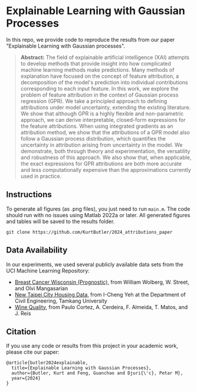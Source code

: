# Explainable Learning with Gaussian Processes
In this repo, we provide code to reproduce the results from our paper "Explainable Learning with Gaussian processes".

> **Abstract:** The field of explainable artificial intelligence (XAI) attempts to develop
methods that provide insight into how complicated machine learning methods make
predictions. Many methods of explanation have focused on the concept of feature
attribution, a decomposition of the model's prediction into individual
contributions corresponding to each input feature. In this work, we explore the
problem of feature attribution in the context of Gaussian process regression
(GPR). We take a principled approach to defining attributions under model
uncertainty, extending the existing literature. We show that although GPR is a
highly flexible and non-parametric approach, we can derive interpretable,
closed-form expressions for the feature attributions. When using integrated
gradients as an attribution method, we show that the attributions of a GPR
model also follow a Gaussian process distribution, which quantifies the
uncertainty in attribution arising from uncertainty in the model. We
demonstrate, both through theory and experimentation, the versatility and
robustness of this approach. We also show that, when applicable, the exact
expressions for GPR attributions are both more accurate and less
computationally expensive than the approximations currently used in practice.


## Instructions
To generate all figures (as .png files), you just need to run `main.m`. The code should run with no issues using Matlab 2022a or later. All generated figures and tables will be saved to the results folder. 
```
git clone https://github.com/KurtButler/2024_attributions_paper
```

## Data Availability
In our experiments, we used several publicly available data sets from the UCI Machine Learning Repository:
- [Breast Cancer Wisconsin (Prognostic)](https://archive.ics.uci.edu/dataset/16/breast+cancer+wisconsin+prognostic), from William Wolberg, W. Street, and Olvi Mangasarian
- [New Taipei City Housing Data](https://archive.ics.uci.edu/dataset/477/real+estate+valuation+data+set), from I-Cheng Yeh at the Department of Civil Engineering, Tamkang University
- [Wine Quality](https://archive.ics.uci.edu/dataset/186/wine+quality), from Paulo Cortez, A. Cerdeira, F. Almeida, T. Matos, and J. Reis


## Citation
If you use any code or results from this project in your academic work, please cite our paper:
```
@article{butler2024explainable,
  title={Explainable Learning with Gaussian Processes},
  author={Butler, Kurt and Feng, Guanchao and Djuri{\'c}, Petar M},
  year={2024}
}
```


